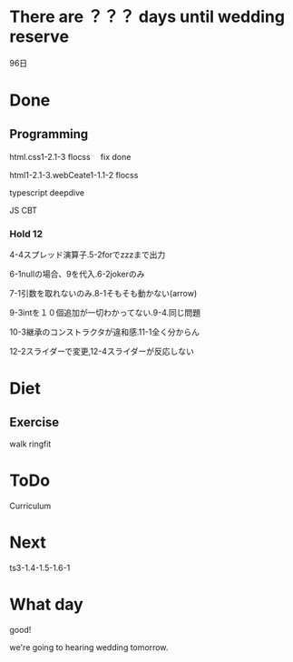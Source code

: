 # There are ？？？ days until wedding reserve

96日

# Done

## Programming

html.css1-2.1-3 flocss　 fix done

html1-2.1-3.webCeate1-1.1-2 flocss

typescript deepdive

JS CBT

### Hold 12

4-4スプレッド演算子.5-2forでzzzまで出力

6-1nullの場合、9を代入.6-2jokerのみ

7-1引数を取れないのみ.8-1そもそも動かない(arrow)

9-3intを１０個追加が一切わかってない.9-4.同じ問題

10-3継承のコンストラクタが違和感.11-1全く分からん

12-2スライダーで変更,12-4スライダーが反応しない

# Diet

## Exercise 

walk ringfit

# ToDo

Curriculum

# Next

ts3-1.4-1.5-1.6-1

# What day

good!

we're going to hearing wedding tomorrow.
